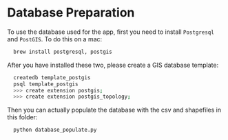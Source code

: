 # Database Preparation

To use the database used for the app, first you need to install `Postgresql` and `PostGIS`.
To do this on a mac:

```bash
  brew install postgresql, postgis
```

After you have installed these two, please create a GIS database template:

```bash
  createdb template_postgis
  psql template_postgis
  >>> create extension postgis;
  >>> create extension postgis_topology;
```

Then you can actually populate the database with the csv and shapefiles in this folder:

```bash
  python database_populate.py
```
